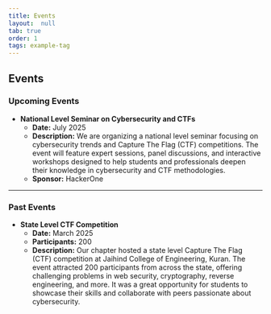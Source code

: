 ```yaml
---
title: Events
layout:  null
tab: true
order: 1
tags: example-tag
---
```


## Events

### Upcoming Events

- **National Level Seminar on Cybersecurity and CTFs**
  - **Date:** July 2025
  - **Description:** We are organizing a national level seminar focusing on cybersecurity trends and Capture The Flag (CTF) competitions. The event will feature expert sessions, panel discussions, and interactive workshops designed to help students and professionals deepen their knowledge in cybersecurity and CTF methodologies.
  - **Sponsor:** HackerOne

---

### Past Events

- **State Level CTF Competition**
  - **Date:** March 2025
  - **Participants:** 200
  - **Description:** Our chapter hosted a state level Capture The Flag (CTF) competition at Jaihind College of Engineering, Kuran. The event attracted 200 participants from across the state, offering challenging problems in web security, cryptography, reverse engineering, and more. It was a great opportunity for students to showcase their skills and collaborate with peers passionate about cybersecurity.
